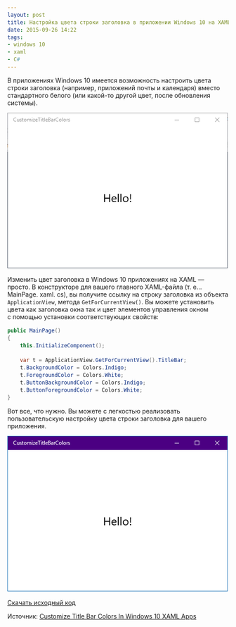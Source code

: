 ```yaml
---
layout: post
title: Настройка цвета строки заголовка в приложении Windows 10 на XAML
date: 2015-09-26 14:22
tags:
- windows 10
- xaml
- C#
---
```


В приложениях Windows 10 имеется возможность настроить цвета строки заголовка (например, приложений почты и календаря) вместо стандартного белого (или какой-то другой цвет, после обновления системы).

![стандартная, белая строка заголовка](https://raw.githubusercontent.com/wcoder/blog/master/win10-title-xaml/1.png)

Изменить цвет заголовка в Windows 10 приложениях на XAML — просто. В конструкторе для вашего главного XAML-файла (т. е... MainPage. xaml. cs), вы получите ссылку на строку заголовка из объекта `ApplicationView`, метода `GetForCurrentView()`. Вы можете установить цвета как заголовка окна так и цвет элементов управления окном с помощью установки соответствующих свойств:

``` csharp
public MainPage()
{
	this.InitializeComponent();

	var t = ApplicationView.GetForCurrentView().TitleBar;
	t.BackgroundColor = Colors.Indigo;
	t.ForegroundColor = Colors.White;
	t.ButtonBackgroundColor = Colors.Indigo;
	t.ButtonForegroundColor = Colors.White;
}
```

Вот все, что нужно. Вы можете с легкостью реализовать пользовательскую настройку цвета строки заголовка для вашего приложения.

![итоговый цвет строки заголовка](https://raw.githubusercontent.com/wcoder/blog/master/win10-title-xaml/2.png)

[Скачать исходный код](https://github.com/wcoder/blog/blob/master/win10-title-xaml/CustomizeTitleBarColors.zip?raw=true)

Источник: [Customize Title Bar Colors In Windows 10 XAML Apps](http://www.sluniverse.com/ffn/index.php/2015/08/customize-title-bar-color-in-windows-10-xaml-apps/)
